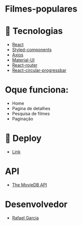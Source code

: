 # Filmes-populares

# :rocket: Tecnologias

- <a href="https://pt-br.reactjs.org/">React</a>
- <a href="https://styled-components.com/">Styled-components</a>
- <a href="https://axios-http.com/ptbr/docs/intro">Axios</a>
- <a href="https://mui.com/">Material-UI</a>
- <a href="https://reactrouter.com/en/main">React-router</a>
- <a href="https://www.npmjs.com/package/react-circular-progressbar">React-circular-progressbar</a>

# Oque funciona:

- Home
- Pagina de detalhes
- Pesquisa de filmes
- Paginação

# :dart: Deploy

- <a href="https://striped-breakfast.surge.sh/">Link</a>

# API

- <a href="https://www.themoviedb.org/">The MovieDB API</a>

# Desenvolvedor

- <a href="https://github.com/RafaelGarcia5">Rafael Garcia</a>
